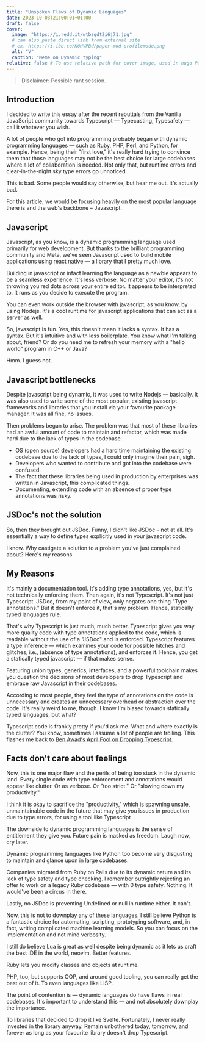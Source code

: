 ```yaml
---
title: "Unspoken Flaws of Dynamic Languages"
date: 2023-10-03T21:00:01+01:00
draft: false
cover:
  image: "https://i.redd.it/wtbzgdt2i6j71.jpg"
  # can also paste direct link from external site
  # ex. https://i.ibb.co/K0HVPBd/paper-mod-profilemode.png
  alt: "V"
  caption: "Meme on Dynamic typing"
relative: false # To use relative path for cover image, used in hugo Page-bundles
---
```


> Disclaimer: Possible rant session.

## Introduction

I decided to write this essay after the recent rebuttals from the Vanilla
JavaScript community towards Typescript — Typecasting, Typesafety — call it
whatever you wish.

A lot of people who got into programming probably began with dynamic programming
languages — such as Ruby, PHP, Perl, and Python, for example. Hence, being their
"first love," it's really hard trying to convince them that those languages may
not be the best choice for large codebases where a lot of collaboration is
needed. Not only that, but runtime errors and clear-in-the-night sky type errors
go unnoticed.

This is bad. Some people would say otherwise, but hear me out. It's actually
bad.

For this article, we would be focusing heavily on the most popular language
there is and the web's backbone – Javascript.

## Javascript

Javascript, as you know, is a dynamic programming language used primarily for
web development. But thanks to the brilliant programming community and Meta,
we've seen Javascript used to build mobile applications using react native — a
library that I pretty much love.

Building in javascript or infact learning the language as a newbie appears to be
a seamless experience. It's less verbose. No matter your editor, it's not
throwing you red dots across your entire editor. It appears to be interpreted
to. It runs as you decide to execute the program.

You can even work outside the browser with javascript, as you know, by using
Nodejs. It's a cool runtime for javascript applications that can act as a server
as well.

So, javascript is fun. Yes, this doesn't mean it lacks a syntax. It has a
syntax. But it's intuitive and with less boilerplate. You know what I'm talking
about, friend? Or do you need me to refresh your memory with a "hello world"
program in C++ or Java?

Hmm. I guess not.

## Javascript bottlenecks

Despite javascript being dynamic, it was used to write Nodejs — basically. It
was also used to write some of the most popular, existing javascript frameworks
and libraries that you install via your favourite package manager. It was all
fine, no issues.

Then problems began to arise. The problem was that most of these libraries had
an awful amount of code to maintain and refactor, which was made hard due to the
lack of types in the codebase.

- OS (open source) developers had a hard time maintaining the existing codebase
  due to the lack of types, I could only imagine their pain, sigh.
- Developers who wanted to contribute and got into the codebase were confused.
- The fact that these libraries being used in production by enterprises was
  written in Javascript, this complicated things.
- Documenting, extending code with an absence of proper type annotations was
  risky.

## JSDoc's not the solution

So, then they brought out JSDoc. Funny, I didn't like JSDoc – not at all. It's
essentially a way to define types explicitly used in your javascript code.

I know. Why castigate a solution to a problem you've just complained about?
Here's my reasons.

## My Reasons

It's mainly a documentation tool. It's adding type annotations, yes, but it's
not technically enforcing them. Then again, it's not Typescript. It's not just
Typescript. JSDoc, from my point of view, only negates one thing "Type
annotations." But it doesn't enforce it, that's my problem. Hence, statically
typed languages rule.

That's why Typescript is just much, much better. Typescript gives you way more
quality code with type annotations applied to the code, which is readable
without the use of a "JSDoc" and is enforced. Typescript features a type
inference — which examines your code for possible hitches and glitches, i.e.,
(absence of type annotations), and enforces it. Hence, you get a statically
typed javascript — if that makes sense.

Featuring union types, generics, interfaces, and a powerful toolchain makes you
question the decisions of most developers to drop Typescript and embrace raw
Javascript in their codebases.

According to most people, they feel the type of annotations on the code is
unnecessary and creates an unnecessary overhead or abstraction over the code.
It's really weird to me, though. I know I'm biased towards statically typed
languages, but what?

Typescript code is frankly pretty if you'd ask me. What and where exactly is the
clutter? You know, sometimes I assume a lot of people are trolling. This flashes
me back to [Ben Awad's April Fool on Dropping Typescript]().

## Facts don't care about feelings

Now, this is one major flaw and the perils of being too stuck in the dynamic
land. Every single code with type enforcement and annotations would appear like
clutter. Or as verbose. Or "too strict." Or "slowing down my productivity."

I think it is okay to sacrifice the "productivity," which is spawning unsafe,
unmaintainable code in the future that may give you issues in production due to
type errors, for using a tool like Typescript

The downside to dynamic programming languages is the sense of entitlement they
give you. Future pain is masked as freedom. Laugh now, cry later.

Dynamic programming languages like Python too become very disgusting to maintain
and glance upon in large codebases.

Companies migrated from Ruby on Rails due to its dynamic nature and its lack of
type safety and type checking. I remember outrightly rejecting an offer to work
on a legacy Ruby codebase — with 0 type safety. Nothing. It would've been a
circus in there.

Lastly, no JSDoc is preventing Undefined or null in runtime either. It can't.

Now, this is not to downplay any of these languages. I still believe Python is a
fantastic choice for automating, scripting, prototyping software, and, in fact,
writing complicated machine learning models. So you can focus on the
implementation and not mind verbosity.

I still do believe Lua is great as well despite being dynamic as it lets us
craft the best IDE in the world, neovim. Better features.

Ruby lets you modify classes and objects at runtime.

PHP, too, but supports OOP, and around good tooling, you can really get the best
out of it. To even languages like LISP.

The point of contention is — dynamic languages do have flaws in real codebases.
It's important to understand this — and not absolutely downplay the importance.

To libraries that decided to drop it like Svelte. Fortunately, I never really
invested in the library anyway. Remain unbothered today, tomorrow, and forever
as long as your favourite library doesn't drop Typescript.
